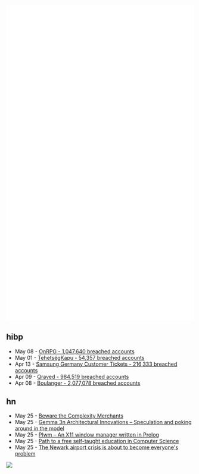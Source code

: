 ![Metrics](https://raw.githubusercontent.com/phixion/phixion/master/metrics.svg)

## hibp

<!--
for https://github.com/phixion/phixion/blob/main/.github/workflows/feeds.yml
-->
<!--START_SECTION:haveibeenpwnd-->
- May 08 - [OnRPG - 1,047,640 breached accounts](https://haveibeenpwned.com/PwnedWebsites#OnRPG)
- May 01 - [TehetségKapu - 54,357 breached accounts](https://haveibeenpwned.com/PwnedWebsites#TehetsegKapu)
- Apr 13 - [Samsung Germany Customer Tickets - 216,333 breached accounts](https://haveibeenpwned.com/PwnedWebsites#SamsungGermany)
- Apr 09 - [Qraved - 984,519 breached accounts](https://haveibeenpwned.com/PwnedWebsites#Qraved)
- Apr 08 - [Boulanger - 2,077,078 breached accounts](https://haveibeenpwned.com/PwnedWebsites#Boulanger)
<!--END_SECTION:haveibeenpwnd-->

## hn

<!--
for https://github.com/phixion/phixion/blob/main/.github/workflows/feeds.yml
-->
<!--START_SECTION:hn-->
- May 25 - [Beware the Complexity Merchants](https://chrlschn.dev/blog/2025/05/beware-the-complexity-merchants/)
- May 25 - [Gemma 3n Architectural Innovations – Speculation and poking around in the model](https://old.reddit.com/r/LocalLLaMA/comments/1kuy45r/gemma_3n_architectural_innovations_speculation/)
- May 25 - [Plwm – An X11 window manager written in Prolog](https://github.com/Seeker04/plwm)
- May 25 - [Path to a free self-taught education in Computer Science](https://github.com/ossu/computer-science)
- May 25 - [The Newark airport crisis is about to become everyone's problem](https://www.theverge.com/planes/673462/newark-airport-delay-air-traffic-control-tracon-radar)
<!--END_SECTION:hn-->

<!--
for https://yhype.me
-->
![](https://hit.yhype.me/github/profile?user_id=13013670)
